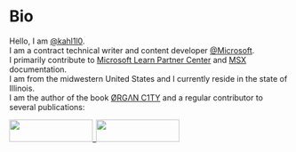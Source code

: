 # Bio

Hello, I am [@kahl1l0](http://github.com/kahl1l0). <br>I am a contract technical writer and content developer [@Microsoft](http://mirosoft.com). <br> I primarily contribute to [Microsoft Learn Partner Center](https://learn.microsoft.com/en-us/partner-center/) and [MSX](https://review.learn.microsoft.com/en-us/seller) documentation. <br> I am from the midwestern United States and I currently reside in the state of Illinois. <br> I am the author of the book [ØRGΛN C1TY](http://organ.city) and a regular contributor to several publications:

[<img src="https://cdn.hackernoon.com/images/ezgif.com-gif-maker%20(44).gif" width="150" height="40">](https://hackernoon.com/u/kahl1l0)_[<img src="https://user-images.githubusercontent.com/115722054/264713493-ceebd7ed-24e7-43f8-918c-2a16c9ab2632.png" width="150" height="40">](https://foundation.mozilla.org/en/blog/ambassador-spotlight-kahlil-a-tech-life/)
